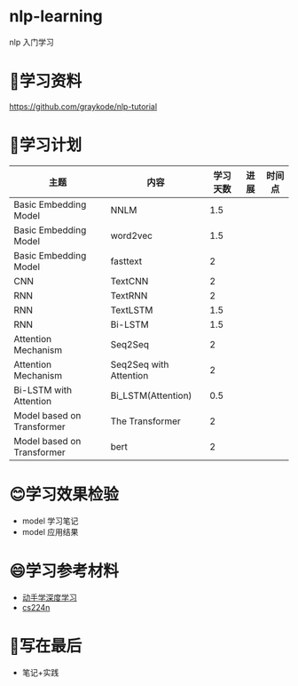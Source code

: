 # nlp-learning

nlp 入门学习

# 💾学习资料

https://github.com/graykode/nlp-tutorial

# 🏫学习计划

| 主题 |  内容|学习天数 | 进展 | 时间点 |
| --- | --- |--- | --- | --- |
|Basic Embedding Model  |NNLM | 1.5 |  |  |
| Basic Embedding Model | word2vec | 1.5 |  |  ||
| Basic Embedding Model |  fasttext| 2 |  |  ||
|CNN| TextCNN| 2|
|RNN| TextRNN| 2|
|RNN|TextLSTM|1.5|
|RNN|Bi-LSTM |1.5|
|Attention Mechanism| Seq2Seq |2|
|Attention Mechanism| Seq2Seq with Attention|2|
|Bi-LSTM with Attention | Bi_LSTM(Attention)|0.5|
| Model based on Transformer| The Transformer|2|
| Model based on Transformer| bert|2|


# 😊学习效果检验

- model 学习笔记
- model 应用结果

# 😄学习参考材料
- [动手学深度学习](https://tangshusen.me/Dive-into-DL-PyTorch/#/chapter10_natural-language-processing/10.1_word2vec)
- [cs224n](https://www.bilibili.com/video/BV1pt411h7aT?p=2)

# 🚗写在最后
- 笔记+实践

